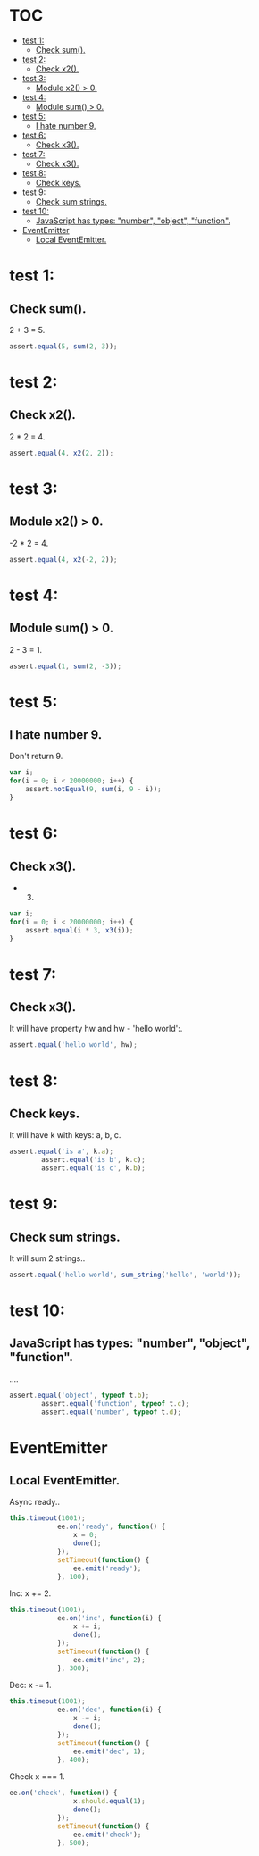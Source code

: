 # TOC
   - [test 1:](#test-1)
     - [Check sum().](#test-1-check-sum)
   - [test 2:](#test-2)
     - [Check x2().](#test-2-check-x2)
   - [test 3:](#test-3)
     - [Module x2() > 0.](#test-3-module-x2--0)
   - [test 4:](#test-4)
     - [Module sum() > 0.](#test-4-module-sum--0)
   - [test 5:](#test-5)
     - [I hate number 9.](#test-5-i-hate-number-9)
   - [test 6:](#test-6)
     - [Check x3().](#test-6-check-x3)
   - [test 7:](#test-7)
     - [Check x3().](#test-7-check-x3)
   - [test 8:](#test-8)
     - [Check keys.](#test-8-check-keys)
   - [test 9:](#test-9)
     - [Check sum strings.](#test-9-check-sum-strings)
   - [test 10:](#test-10)
     - [JavaScript has types: "number", "object", "function".](#test-10-javascript-has-types-number-object-function)
   - [EventEmitter](#eventemitter)
     - [Local EventEmitter.](#eventemitter-local-eventemitter)
<a name=""></a>
 
<a name="test-1"></a>
# test 1:
<a name="test-1-check-sum"></a>
## Check sum().
2 + 3 = 5.

```js
assert.equal(5, sum(2, 3));
```

<a name="test-2"></a>
# test 2:
<a name="test-2-check-x2"></a>
## Check x2().
2 * 2 = 4.

```js
assert.equal(4, x2(2, 2));
```

<a name="test-3"></a>
# test 3:
<a name="test-3-module-x2--0"></a>
## Module x2() > 0.
-2 * 2 = 4.

```js
assert.equal(4, x2(-2, 2));
```

<a name="test-4"></a>
# test 4:
<a name="test-4-module-sum--0"></a>
## Module sum() > 0.
2 - 3 = 1.

```js
assert.equal(1, sum(2, -3));
```

<a name="test-5"></a>
# test 5:
<a name="test-5-i-hate-number-9"></a>
## I hate number 9.
Don't return 9.

```js
var i;
for(i = 0; i < 20000000; i++) {
    assert.notEqual(9, sum(i, 9 - i));
}
```

<a name="test-6"></a>
# test 6:
<a name="test-6-check-x3"></a>
## Check x3().
* 3.

```js
var i;
for(i = 0; i < 20000000; i++) {
    assert.equal(i * 3, x3(i));
}
```

<a name="test-7"></a>
# test 7:
<a name="test-7-check-x3"></a>
## Check x3().
It will have property hw and hw - 'hello world':.

```js
assert.equal('hello world', hw);
```

<a name="test-8"></a>
# test 8:
<a name="test-8-check-keys"></a>
## Check keys.
It will have k with keys: a, b, c.

```js
assert.equal('is a', k.a);
		assert.equal('is b', k.c);
		assert.equal('is c', k.b);
```

<a name="test-9"></a>
# test 9:
<a name="test-9-check-sum-strings"></a>
## Check sum strings.
It will sum 2 strings..

```js
assert.equal('hello world', sum_string('hello', 'world'));
```

<a name="test-10"></a>
# test 10:
<a name="test-10-javascript-has-types-number-object-function"></a>
## JavaScript has types: "number", "object", "function".
....

```js
assert.equal('object', typeof t.b);
		assert.equal('function', typeof t.c);
		assert.equal('number', typeof t.d);
```

<a name="eventemitter"></a>
# EventEmitter
<a name="eventemitter-local-eventemitter"></a>
## Local EventEmitter.
Async ready..

```js
this.timeout(1001);
			ee.on('ready', function() {
				x = 0;
				done();
			});
			setTimeout(function() {
				ee.emit('ready');
			}, 100);
```

Inc: x += 2.

```js
this.timeout(1001);
			ee.on('inc', function(i) {
				x += i;
				done();
			});
			setTimeout(function() {
				ee.emit('inc', 2);
			}, 300);
```

Dec: x -= 1.

```js
this.timeout(1001);
			ee.on('dec', function(i) {
				x -= i;
				done();
			});
			setTimeout(function() {
				ee.emit('dec', 1);
			}, 400);
```

Check x === 1.

```js
ee.on('check', function() {
				x.should.equal(1);
				done();
			});
			setTimeout(function() {
				ee.emit('check');
			}, 500);
```

